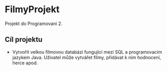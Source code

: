 # FilmyProjekt
Projekt do Programovani 2.

## Cíl projektu
- Vytvořit velkou filmovou databázi fungující mezi SQL a programovacím jazykem Java. Uživatel může vytvářet filmy, přidávat k nim hodnocení, herce apod.
